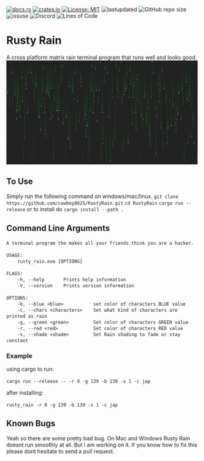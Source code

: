 [![docs.rs](https://docs.rs/semeion/badge.svg)](https://docs.rs/semeion)
[![crates.io](https://img.shields.io/crates/v/semeion.svg)](https://crates.io/crates/semeion)
[![License: MIT](https://img.shields.io/badge/License-MIT-blue.svg)](LICENSE)
![lastupdated](https://img.shields.io/github/last-commit/cowboy8625/RustyRain)
![GitHub repo size](https://img.shields.io/github/repo-size/cowboy8625/RustyRain)
![issuse](https://img.shields.io/github/issues/cowboy8625/RustyRain)
![Discord](https://img.shields.io/discord/509849754155614230)
![Lines of Code](https://tokei.rs/b1/github/cowboy8625/RustyRain)

# Rusty Rain

A cross platform matrix rain terminal program that runs well and looks good.
![With Shading](snapshots/rain1.png)

## To Use

Simply run the following command on windows/mac/linux.
`git clone https://github.com/cowboy8625/RustyRain.git`
`cd RustyRain`
`cargo run --release` or to install do `cargo install --path .`

## Command Line Arguments

```
A terminal program the makes all your friends think you are a hacker.

USAGE:
    rusty_rain.exe [OPTIONS]

FLAGS:
    -h, --help       Prints help information
    -V, --version    Prints version information

OPTIONS:
    -b, --blue <blue>           set color of characters BLUE value
    -c, --chars <characters>    Set what kind of characters are printed as rain
    -g, --green <green>         Set color of characters GREEN value
    -r, --red <red>             Set color of characters RED value
    -s, --shade <shade>         Set Rain shading to fade or stay constant
```

### Example

using cargo to run:

`cargo run --release -- -r 0 -g 139 -b 139 -s 1 -c jap`

after installing:

`rusty_rain -r 0 -g 139 -b 139 -s 1 -c jap`

## Known Bugs

Yeah so there are some pretty bad bug.
On Mac and Windows Rusty Rain doesnt run smoothly at all.
But I am working on it.
If you know how to fix this please dont hesitate to send a pull request.

